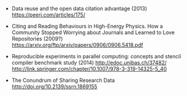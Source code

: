 - Data reuse and the open data citation advantage (2013) https://peerj.com/articles/175/
- Citing and Reading Behaviours in High-Energy Physics. How a Community Stopped Worrying about Journals and Learned to Love Repositories (2009?) https://arxiv.org/ftp/arxiv/papers/0906/0906.5418.pdf
- Reproducible experiments in parallel computing: concepts and stencil compiler benchmark study (2014) http://edoc.unibas.ch/37482/ http://link.springer.com/chapter/10.1007/978-3-319-14325-5_40


- The Conundrum of Sharing Research Data http://doi.org/10.2139/ssrn.1869155
